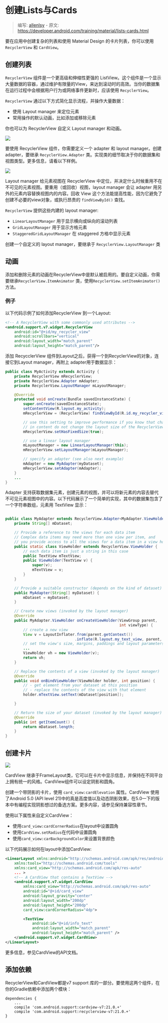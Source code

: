 # 创建Lists与Cards

> 编写: [allenlsy](https://github.com/allenlsy) - 原文: <https://developer.android.com/training/material/lists-cards.html>

要在应用中创建复杂的列表和使用 Material Design 的卡片列表，你可以使用 `RecyclerView` 和 `CardView`。

## 创建列表

`RecyclerView` 组件是一个更高级和伸缩性更强的 ListView。这个组件是一个显示大量数据的容器，通过维护有限量的View，来达到滚动时的高效。当你的数据集在运行过程中会根据用户行为或网络事件更新时，应该使用 `RecyclerView`。

`RecyclerView` 通过以下方式简化显示流程，并操作大量数据：

* 使用 Layout manager 来定位元素
* 常用操作的默认动画，比如添加或移除元素

你也可以为 RecyclerView 自定义 Layout manager 和动画。

![](RecyclerView.png)

要使用 RecyclerView 组件，你需要定义一个 adapter 和 layout manager。创建 adapter，要继承 `RecyclerView.Adapter` 类。实现类的细节取决于你的数据集和视图类型。更多信息，请看以下样例。

![](list_mail.png)

Layout manager 给元素视图在 RecyclerView 中定位，并决定什么时候重用不在不可见的元素视图。要重用（或回收）视图，layout manager 会让 adapter 用另外的元素内容替换视图内的内容。回收 View 这个方法能提高性能，因为它避免了创建不必要的view对象，或执行昂贵的 `findViewById()` 查找。

`RecyclerView` 提供这些内建的 layout manager:

* `LinearLayoutManager` 用于显示横向或纵向的滚动列表
* `GridLayoutManager` 用于显示方格元素
* `StaggeredGridLayoutManager` 在 staggered 方格中显示元素

创建一个自定义的 layout manager，要继承于 `RecyclerView.LayoutManager` 类

## 动画

添加和删除元素的动画在RecyclerView中是默认被启用的。要自定义动画，你需要继承`RecyclerView.ItemAnimator` 类，使用`RecyclerView.setItemAnimator()`方法。

### 例子

以下代码示例了如何添加RecyclerView 到一个Layout:

```xml
<!-- A RecyclerView with some commonly used attributes -->
<android.support.v7.widget.RecyclerView
    android:id="@+id/my_recycler_view"
    android:scrollbars="vertical"
    android:layout_width="match_parent"
    android:layout_height="match_parent"/>
```

添加 RecycclerView 组件到Layout之后，获得一个到RecyclerView的对象，连接它到Layout manager，再附上 adapter用于数据显示：

```java
public class MyActivity extends Activity {
    private RecyclerView mRecyclerView;
    private RecyclerView.Adapter mAdapter;
    private RecyclerView.LayoutManager mLayoutManager;

    @Override
    protected void onCreate(Bundle savedInstanceState) {
        super.onCreate(savedInstanceState);
        setContentView(R.layout.my_activity);
        mRecyclerView = (RecyclerView) findViewById(R.id.my_recycler_view);

        // use this setting to improve performance if you know that changes
        // in content do not change the layout size of the RecyclerView
        mRecyclerView.setHasFixedSize(true);

        // use a linear layout manager
        mLayoutManager = new LinearLayoutManager(this);
        mRecyclerView.setLayoutManager(mLayoutManager);

        // specify an adapter (see also next example)
        mAdapter = new MyAdapter(myDataset);
        mRecyclerView.setAdapter(mAdapter);
    }
    ...
}
```

Adapter 支持获取数据集元素，创建元素的视图，并可以将新元素的内容去替代不可见元素视图中的内容。以下代码展示了一个简单的实现，其中的数据集包含了一个字符串数组，元素用 TextView 显示：


```java

public class MyAdapter extends RecyclerView.Adapter<MyAdapter.ViewHolder> {
    private String[] mDataset;

    // Provide a reference to the views for each data item
    // Complex data items may need more than one view per item, and
    // you provide access to all the views for a data item in a view holder
    public static class ViewHolder extends RecyclerView.ViewHolder {
        // each data item is just a string in this case
        public TextView mTextView;
        public ViewHolder(TextView v) {
            super(v);
            mTextView = v;
        }
    }

    // Provide a suitable constructor (depends on the kind of dataset)
    public MyAdapter(String[] myDataset) {
        mDataset = myDataset;
    }

    // Create new views (invoked by the layout manager)
    @Override
    public MyAdapter.ViewHolder onCreateViewHolder(ViewGroup parent,
                                                   int viewType) {
        // create a new view
        View v = LayoutInflater.from(parent.getContext())
                               .inflate(R.layout.my_text_view, parent, false);
        // set the view's size, margins, paddings and layout parameters
        ...
        ViewHolder vh = new ViewHolder(v);
        return vh;
    }

    // Replace the contents of a view (invoked by the layout manager)
    @Override
    public void onBindViewHolder(ViewHolder holder, int position) {
        // - get element from your dataset at this position
        // - replace the contents of the view with that element
        holder.mTextView.setText(mDataset[position]);

    }

    // Return the size of your dataset (invoked by the layout manager)
    @Override
    public int getItemCount() {
        return mDataset.length;
    }
}

```

## 创建卡片

![](card_travel.png)

CardView 继承于FrameLayout类，它可以在卡片中显示信息，并保持在不同平台上拥有统一的风格。CardView组件可以设定阴影和圆角。

创建一个带阴影的卡片，使用 `card_view:cardElevation` 属性。CardView 使用了Android 5.0 (API level 21)中的真是高度值以及动态阴影效果，在5.0一下的版本中有编程实现阴影想过的备选方案。更多内容，请参见保持兼容性章节。

使用以下属性来自定义CardView：

* 使用`card_view:cardCornerRadius`在layout中设置圆角
* 使用`CardView.setRadius`在代码中设置圆角
* 使用`card_view:carBackgroundColor`来设置背景颜色

以下代码展示如何在layout中添加CardView:

```xml
<LinearLayout xmlns:android="http://schemas.android.com/apk/res/android"
    xmlns:tools="http://schemas.android.com/tools"
    xmlns:card_view="http://schemas.android.com/apk/res-auto"
    ... >
    <!-- A CardView that contains a TextView -->
    <android.support.v7.widget.CardView
        xmlns:card_view="http://schemas.android.com/apk/res-auto"
        android:id="@+id/card_view"
        android:layout_gravity="center"
        android:layout_width="200dp"
        android:layout_height="200dp"
        card_view:cardCornerRadius="4dp">

        <TextView
            android:id="@+id/info_text"
            android:layout_width="match_parent"
            android:layout_height="match_parent" />
    </android.support.v7.widget.CardView>
</LinearLayout>

```

更多信息，参见CardView的API文档。

## 添加依赖

RecyclerView和CardView都是v7 support 库的一部分。要使用这两个组件，在你的Gradle依赖中添加两个模块：

```
dependencies {
    ...
    compile 'com.android.support:cardview-v7:21.0.+'
    compile 'com.android.support:recyclerview-v7:21.0.+'
}
```

